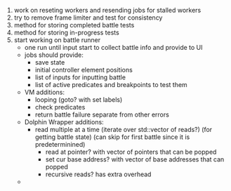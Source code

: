 
1. work on reseting workers and resending jobs for stalled workers
1. try to remove frame limiter and test for consistency
1. method for storing completed battle tests
1. method for storing in-progress tests
1. start working on battle runner
    - one run until input start to collect battle info and provide to UI
    - jobs should provide:
        - save state
        - initial controller element positions
        - list of inputs for inputting battle
        - list of active predicates and breakpoints to test them
    - VM additions:
        - looping (goto? with set labels)
        - check predicates
        - return battle failure separate from other errors
    - Dolphin Wrapper additions:
        - read multiple at a time (iterate over std::vector of reads?) (for getting battle state) (can skip for first battle since it is predeterminined)
            - read at pointer? with vector of pointers that can be popped
            - set cur base address? with vector of base addresses that can popped
            - recursive reads? has extra overhead
    - 